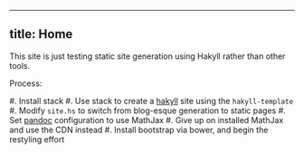 ----
title: Home
----

This site is just testing static site generation using Hakyll rather than other 
tools.

Process:

 #. Install stack
 #. Use stack to create a [hakyll]() site using the `hakyll-template`
 #. Modify `site.hs` to switch from blog-esque generation to static pages
 #. Set [pandoc]() configuration to use MathJax
 #. Give up on installed MathJax and use the CDN instead
 #. Install bootstrap via bower, and begin the restyling effort

[hakyll]: http://jaspervdj.be/hakyll/
[pandoc]: http://pandoc.org/
